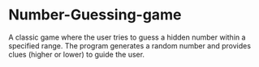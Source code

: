 # Number-Guessing-game
A classic game where the user tries to guess a hidden number within a specified range. The program generates a random number and provides clues (higher or lower) to guide the user.
